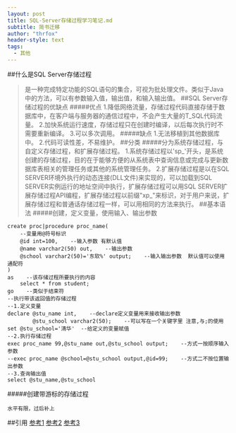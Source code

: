 ```yaml
---
layout: post
title: SQL-Server存储过程学习笔记.md
subtitle: 简书迁移
author: "thrfox"
header-style: text
tags:
  - 其他
---
```


##什么是SQL Server存储过程
>是一种完成特定功能的SQL语句的集合，可视为批处理文件。类似于Java中的方法，可以有参数输入值，输出值，和输入输出值。
##SQL Server存储过程的优缺点
#####优点
1.降低网络流量，存储过程代码直接存储于数据库中，在客户端与服务器的通信过程中，不会产生大量的T_SQL代码流量。
2.加快系统运行速度，存储过程只在创建时编译，以后每次执行时不需要重新编译。
3.可以多次调用。
#####缺点
1.无法移植到其他数据库中。
2.代码可读性差，不易维护。
##分类
#####分为系统存储过程，与自定义存储过程，和扩展存储过程。
1.系统存储过程以'sp_'开头，是系统创建的存储过程，目的在于能够方便的从系统表中查询信息或完成与更新数据库表相关的管理任务或其他的系统管理任务。
2.扩展存储过程是以在SQL SERVER环境外执行的动态连接(DLL文件)来实现的，可以加载到SQL SERVER实例运行的地址空间中执行，扩展存储过程可以用SQL SERVER扩展存储过程API编程，扩展存储过程以前缀"xp_"来标识，对于用户来说，扩展存储过程和普通话存储过程一样，可以用相同的方法来执行。 
##基本语法
#####创建，定义变量，使用输入、输出参数
```
create proc|procedure proc_name(
    --变量用@符号标识
    @id int=100,    --输入参数 有默认值
    @name varchar2(50) out,    --输出参数
    @school varchar2(50)='东软%' output;    --输入输出参数  默认值可以使用通配符
)
as    --该存储过程所要执行的内容
    select * from student;
go    --类似于结束符
--执行带该返回值的存储过程
--1.定义变量
declare @stu_name int,    --declare定义变量用来接收输出参数
        @stu_school varchar2(50);    --可以写在一个关键字里 注意,与;的使用
set @stu_school='清华'  --给定义的变量赋值
--2.执行存储过程
exec proc_name 99,@stu_name out,@stu_school output;    --方式一按顺序输入参数
--exec proc_name @school=@stu_school output,@id=99;    --方式二不按位置输出参数
--3.查询输出值
select @stu_name,@stu_school
```
#####创建带游标的存储过程
```
水平有限，过后补上
```

##引用
[参考1](http://www.cnblogs.com/selene/p/4483612.html)
[参考2](http://www.cnblogs.com/hoojo/archive/2011/07/19/2110862.html)
[参考3](http://www.cnblogs.com/chaoa/articles/3894311.html)
